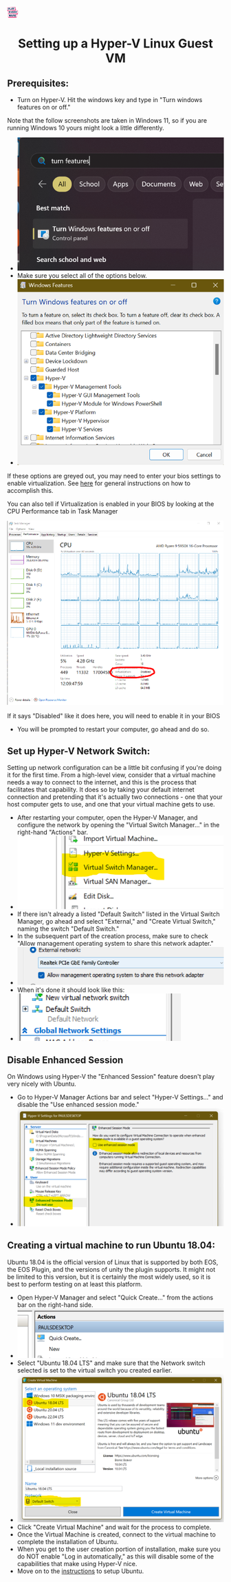 <a href="/readme.md"><img src="/docs/images/PlayEveryWareLogo.gif" alt="README.md" width="5%"/></a>

# <div align="center">Setting up a Hyper-V Linux Guest VM</div>

## Prerequisites:

*   Turn on Hyper-V. Hit the windows key and type in "Turn windows features on or off."

Note that the follow screenshots are taken in Windows 11, so if you are running Windows 10 yours might look a little differently.

*   ![](/docs/images/hyperv_linux_guest_vm/windows-features-search.png)
*   Make sure you select all of the options below.
*   ![](/docs/images/hyperv_linux_guest_vm/windows-features-on-off.png)

If these options are greyed out, you may need to enter your bios settings to enable virtualization. See [here](https://www.bleepingcomputer.com/tutorials/how-to-enable-cpu-virtualization-in-your-computer-bios/) for general instructions on how to accomplish this.

You can also tell if Virtualization is enabled in your BIOS by looking at the CPU Performance tab in Task Manager

![](/docs/images/hyperv_linux_guest_vm/task-manager-virtualization-check.png)

If it says "Disabled" like it does here, you will need to enable it in your BIOS

*   You will be prompted to restart your computer, go ahead and do so.

## Set up Hyper-V Network Switch:

Setting up network configuration can be a little bit confusing if you're doing it for the first time. From a high-level view, consider that a virtual machine needs a way to connect to the internet, and this is the process that facilitates that capability. It does so by taking your default internet connection and pretending that it's actually two connections - one that your host computer gets to use, and one that your virtual machine gets to use.

*   After restarting your computer, open the Hyper-V Manager, and configure the network by opening the "Virtual Switch Manager..." in the right-hand "Actions" bar.
*   ![](/docs/images/hyperv_linux_guest_vm/virtual-switch-manager.png)
*   If there isn't already a listed "Default Switch" listed in the Virtual Switch Manager, go ahead and select "External," and "Create Virtual Switch," naming the switch "Default Switch."
*   In the subsequent part of the creation process, make sure to check "Allow management operating system to share this network adapter."
*   ![](/docs/images/hyperv_linux_guest_vm/external-network.png)
*   When it's done it should look like this:
*   ![](/docs/images/hyperv_linux_guest_vm/finished-virtual-switch.png)

## Disable Enhanced Session

On Windows using Hyper-V the "Enhanced Session" feature doesn't play very nicely with Ubuntu.

*   Go to Hyper-V Manager Actions bar and select "Hyper-V Settings..." and disable the "Use enhanced session mode."
*   ![](/docs/images/hyperv_linux_guest_vm/enhanced-session.png)

## Creating a virtual machine to run Ubuntu 18.04:

Ubuntu 18.04 is the official version of Linux that is supported by both EOS, the EOS Plugin, and the versions of unity the plugin supports. It might not be limited to this version, but it is certainly the most widely used, so it is best to perform testing on at least this platform.

*   Open Hyper-V Manager and select "Quick Create..." from the actions bar on the right-hand side.
*   ![](/docs/images/hyperv_linux_guest_vm/quick-create.png)
*   Select "Ubuntu 18.04 LTS" and make sure that the Network switch selected is set to the virtual switch you created earlier.
*   ![](/docs/images/hyperv_linux_guest_vm/ubuntu-18.04%20LTS.png)
*   Click "Create Virtual Machine" and wait for the process to complete.
*   Once the Virtual Machine is created, connect to the virtual machine to complete the installation of Ubuntu.
*   When you get to the user creation portion of installation, make sure you do NOT enable "Log in automatically," as this will disable some of the capabilities that make using Hyper-V nice.
*   Move on to the [instructions](/docs/dev_env/Ubuntu_Development_Environment.md) to setup Ubuntu.